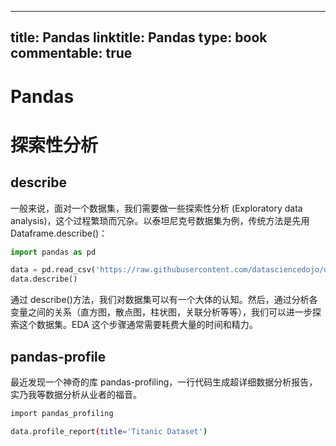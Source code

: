 
---
title: Pandas
linktitle: Pandas
type: book
commentable: true
---

# Pandas

# 探索性分析

## describe

一般来说，面对一个数据集，我们需要做一些探索性分析 (Exploratory data analysis)，这个过程繁琐而冗杂。以泰坦尼克号数据集为例，传统方法是先用 Dataframe.describe()：

```py
import pandas as pd

data = pd.read_csv('https://raw.githubusercontent.com/datasciencedojo/datasets/master/titanic.csv')
data.describe()
```

通过 describe()方法，我们对数据集可以有一个大体的认知。然后，通过分析各变量之间的关系（直方图，散点图，柱状图，关联分析等等），我们可以进一步探索这个数据集。EDA 这个步骤通常需要耗费大量的时间和精力。

## pandas-profile

最近发现一个神奇的库 pandas-profiling，一行代码生成超详细数据分析报告，实乃我等数据分析从业者的福音。

```sh
import pandas_profiling

data.profile_report(title='Titanic Dataset')
```

    